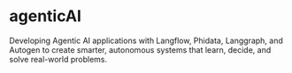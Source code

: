 # agenticAI
Developing Agentic AI applications with Langflow, Phidata, Langgraph, and Autogen to create smarter, autonomous systems that learn, decide, and solve real-world problems.
